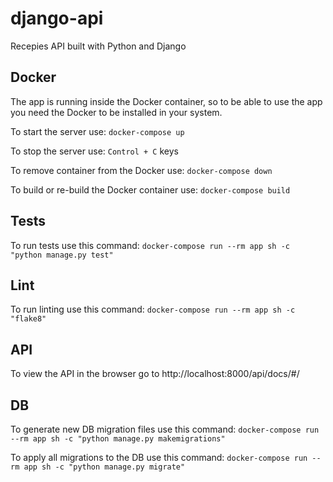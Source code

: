 # django-api

Recepies API built with Python and Django

## Docker

The app is running inside the Docker container, so to be able to use the app you need the Docker to be installed in your system.

To start the server use:
`docker-compose up`

To stop the server use:
`Control + C` keys

To remove container from the Docker use:
`docker-compose down`

To build or re-build the Docker container use:
`docker-compose build`

## Tests

To run tests use this command:
`docker-compose run --rm app sh -c "python manage.py test"`

## Lint

To run linting use this command:
`docker-compose run --rm app sh -c "flake8"`

## API

To view the API in the browser go to http://localhost:8000/api/docs/#/

## DB

To generate new DB migration files use this command:
`docker-compose run --rm app sh -c "python manage.py makemigrations"`

To apply all migrations to the DB use this command:
`docker-compose run --rm app sh -c "python manage.py migrate"`
